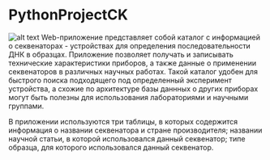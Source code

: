 # PythonProjectCK

![alt text](https://github.com/AlesiaMaluchenko/PythonProjectCK/blob/main/scheme.png)
Web-приложение представляет собой каталог с информацией о секвенаторах - устройствах для определения последовательности ДНК в образцах. Приложение позволяет получать и записывать технические характеристики приборов, а также данные о применении секвенаторов в различных научных работах. Такой каталог удобен для быстрого поиска подходящего под определенный эксперимент устройства, а схожие по архитектуре базы даннных о других приборах могут быть полезны для использования лабораториями и научными группами.  


В приложении используются три таблицы, в которых содержится информация о названии секвенатора и стране производителя; названии научной статьи, в которой использовался данный секвенатор; типе образца, для которого использовался данный секвенатор.
